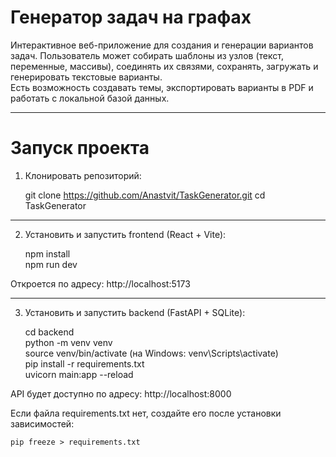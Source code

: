 Генератор задач на графах
==========================

Интерактивное веб-приложение для создания и генерации вариантов задач.
Пользователь может собирать шаблоны из узлов (текст, переменные, массивы), соединять их связями, сохранять, загружать и генерировать текстовые варианты.  
Есть возможность создавать темы, экспортировать варианты в PDF и работать с локальной базой данных.

---

Запуск проекта
==============

1. Клонировать репозиторий:

    git clone https://github.com/Anastvit/TaskGenerator.git
    cd TaskGenerator

---

2. Установить и запустить frontend (React + Vite):

    npm install  
    npm run dev

Откроется по адресу: http://localhost:5173

---

3. Установить и запустить backend (FastAPI + SQLite):

    cd backend  
    python -m venv venv  
    source venv/bin/activate         (на Windows: venv\Scripts\activate)  
    pip install -r requirements.txt  
    uvicorn main:app --reload

API будет доступно по адресу: http://localhost:8000

Если файла requirements.txt нет, создайте его после установки зависимостей:

    pip freeze > requirements.txt
